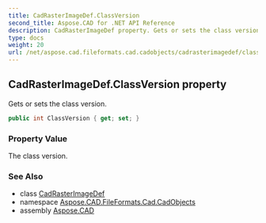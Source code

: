 ```yaml
---
title: CadRasterImageDef.ClassVersion
second_title: Aspose.CAD for .NET API Reference
description: CadRasterImageDef property. Gets or sets the class version
type: docs
weight: 20
url: /net/aspose.cad.fileformats.cad.cadobjects/cadrasterimagedef/classversion/
---
```

## CadRasterImageDef.ClassVersion property

Gets or sets the class version.

```csharp
public int ClassVersion { get; set; }
```

### Property Value

The class version.

### See Also

* class [CadRasterImageDef](../)
* namespace [Aspose.CAD.FileFormats.Cad.CadObjects](../../cadrasterimagedef/)
* assembly [Aspose.CAD](../../../)


